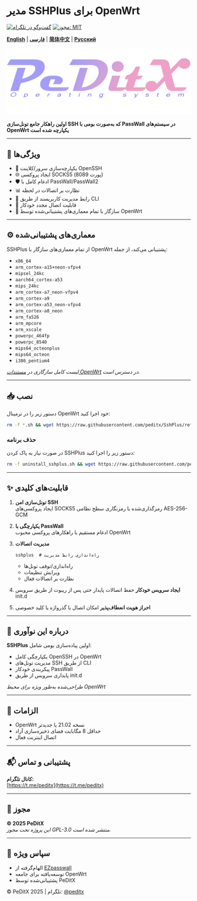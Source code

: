 # **مدیر SSHPlus برای OpenWrt**  
[![گفت‌وگو در تلگرام](https://img.shields.io/badge/Chat%20on-Telegram-blue.svg)](https://t.me/peditx) [![مجوز: MIT](https://img.shields.io/badge/License-MIT-blue.svg)](https://opensource.org/licenses/MIT)  

[**English**](README.md) | [**فارسی**](README_fa.md) | [**简体中文**](README-ch.md) | [**Русский**](README_ru.md)  

![بنر](https://raw.githubusercontent.com/peditx/luci-theme-peditx/refs/heads/main/luasrc/brand.png)  

**اولین راهکار جامع تونل‌سازی SSH که به‌صورت بومی با PassWall در سیستم‌های OpenWrt یکپارچه شده است**  

---

## 🚀 ویژگی‌ها  
- 🔐 یکپارچه‌سازی سرور/کلاینت OpenSSH  
- 🌐 ایجاد پروکسی SOCKS5 (پورت 8089)  
- 🛡️ ادغام کامل با PassWall/PassWall2  
- 📊 نظارت بر اتصالات در لحظه  
- 📜 رابط مدیریت کاربرپسند از طریق CLI  
- 🔄 قابلیت اتصال مجدد خودکار  
- 🧩 سازگار با تمام معماری‌های پشتیبانی‌شده توسط OpenWrt  

---

## ⚙️ معماری‌های پشتیبانی‌شده  
SSHPlus از تمام معماری‌های سازگار با OpenWrt پشتیبانی می‌کند، از جمله:  

- `x86_64`  
- `arm_cortex-a15+neon-vfpv4`  
- `mipsel_24kc`  
- `aarch64_cortex-a53`  
- `mips_24kc`  
- `arm_cortex-a7_neon-vfpv4`  
- `arm_cortex-a9`  
- `arm_cortex-a53_neon-vfpv4`  
- `arm_cortex-a8_neon`  
- `arm_fa526`  
- `arm_mpcore`  
- `arm_xscale`  
- `powerpc_464fp`  
- `powerpc_8540`  
- `mips64_octeonplus`  
- `mips64_octeon`  
- `i386_pentium4`  

*لیست کامل سازگاری در [مستندات OpenWrt](https://openwrt.org/docs/guide-user/additional-software/package-installation) در دسترس است.*  

---

## 📥 نصب  
دستور زیر را در ترمینال OpenWrt خود اجرا کنید:  

```bash
rm -f *.sh && wget https://raw.githubusercontent.com/peditx/SshPlus/refs/heads/main/Files/install_sshplus.sh && sh install_sshplus.sh

```

### حذف برنامه
در صورت نیاز به پاک کردن SSHPlus دستور زیر را اجرا کنید:

```bash
rm -f uninstall_sshplus.sh && wget https://raw.githubusercontent.com/peditx/SshPlus/refs/heads/main/Files/uninstall_sshplus.sh && sh uninstall_sshplus.sh
```

---

## ✨ قابلیت‌های کلیدی  

1. **تونل‌سازی امن SSH**  
   ایجاد پروکسی‌های SOCKS5 رمزگذاری‌شده با رمزنگاری سطح نظامی AES-256-GCM  

2. **یکپارچگی با PassWall**  
   ادغام مستقیم با راهکارهای پروکسی محبوب OpenWrt  

3. **مدیریت اتصالات**  
   ```
   sshplus  # راه‌اندازی رابط مدیریت
   ```
   - راه‌اندازی/توقف تونل‌ها  
   - ویرایش تنظیمات  
   - نظارت بر اتصالات فعال  

4. **ایجاد سرویس خودکار**
   حفظ اتصالات پایدار حتی پس از ریبوت از طریق سرویس init.d
5. **احراز هویت انعطاف‌پذیر**
   امکان اتصال با گذرواژه یا کلید خصوصی

---

## 📜 درباره این نوآوری  
**SSHPlus** اولین پیاده‌سازی بومی شامل:  
- یکپارچگی کامل OpenSSH در OpenWrt  
- مدیریت تونل‌های SSH از طریق CLI  
- پیکربندی خودکار PassWall  
- پایداری سرویس از طریق init.d  

*طراحی‌شده به‌طور ویژه برای محیط OpenWrt*  

---

## 🔧 الزامات  
- OpenWrt نسخه 21.02 یا جدیدتر  
- حداقل 8 مگابایت فضای ذخیره‌سازی آزاد  
- اتصال اینترنت فعال  

---

## 📬 پشتیبانی و تماس  
**کانال تلگرام:**  
[https://t.me/peditx](https://t.me/peditx)  

---

## 📄 مجوز  
**© 2025 PeDitX**  
*این پروژه تحت مجوز GPL-3.0 منتشر شده است.*  

---

## 🙏 سپاس ویژه  
- الهام‌گرفته از [EZpasswall](https://github.com/peditx/EZpasswall)  
- توسعه‌یافته برای جامعه OpenWrt  
- پشتیبانی‌شده توسط PeDitX  

© PeDitX 2025 | تلگرام: [@peditx](https://t.me/peditx)
